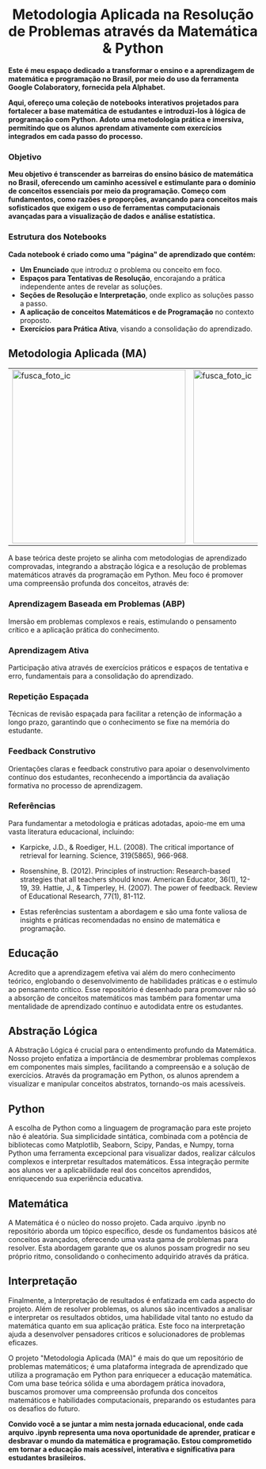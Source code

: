 <h1 align="center">Metodologia Aplicada na Resolução de Problemas através da Matemática & Python</h1>

**Este é meu espaço dedicado a transformar o ensino e a aprendizagem de matemática e programação no Brasil, por meio do uso da ferramenta Google Colaboratory, fornecida pela Alphabet.**

**Aqui, ofereço uma coleção de notebooks interativos projetados para fortalecer a base matemática de estudantes e introduzi-los à lógica de programação com Python. Adoto uma metodologia prática e imersiva, permitindo que os alunos aprendam ativamente com exercícios integrados em cada passo do processo.**

### Objetivo

**Meu objetivo é transcender as barreiras do ensino básico de matemática no Brasil, oferecendo um caminho acessível e estimulante para o domínio de conceitos essenciais por meio da programação. Começo com fundamentos, como razões e proporções, avançando para conceitos mais sofisticados que exigem o uso de ferramentas computacionais avançadas para a visualização de dados e análise estatística.**

### Estrutura dos Notebooks

**Cada notebook é criado como uma "página" de aprendizado que contém:**

- **Um Enunciado** que introduz o problema ou conceito em foco.
- **Espaços para Tentativas de Resolução**, encorajando a prática independente antes de revelar as soluções.
- **Seções de Resolução e Interpretação**, onde explico as soluções passo a passo.
- **A aplicação de conceitos Matemáticos e de Programação** no contexto proposto.
- **Exercícios para Prática Ativa**, visando a consolidação do aprendizado.


## Metodologia Aplicada (MA)

<p align="center">
  <table>
    <tr>
      <td><img src="https://github.com/IM-NOT-AI/MA-Educacao-AbstracaoLogica-Python-Matematica-Interpretacao/assets/113378671/8061efc5-9f52-499d-8bbe-8517df36d308" alt="fusca_foto_ic" width="350"></td>
      <td><img src="https://github.com/IM-NOT-AI/MA-Educacao-AbstracaoLogica-Python-Matematica-Interpretacao/assets/113378671/3253054a-d60e-430c-8b5c-4bdf80c1e1d5" alt="fusca_foto_ic" width="350"></td>
      <td><img src="https://github.com/IM-NOT-AI/MA-Educacao-AbstracaoLogica-Python-Matematica-Interpretacao/assets/113378671/8dc2ec76-c640-4cd0-8109-65444593d054" width="200"></td>
    </tr>
  </table>
</p>

A base teórica deste projeto se alinha com metodologias de aprendizado comprovadas, integrando a abstração lógica e a resolução de problemas matemáticos através da programação em Python. Meu foco é promover uma compreensão profunda dos conceitos, através de:

### Aprendizagem Baseada em Problemas (ABP)
Imersão em problemas complexos e reais, estimulando o pensamento crítico e a aplicação prática do conhecimento.

### Aprendizagem Ativa
Participação ativa através de exercícios práticos e espaços de tentativa e erro, fundamentais para a consolidação do aprendizado.

### Repetição Espaçada
Técnicas de revisão espaçada para facilitar a retenção de informação a longo prazo, garantindo que o conhecimento se fixe na memória do estudante.

### Feedback Construtivo
Orientações claras e feedback construtivo para apoiar o desenvolvimento contínuo dos estudantes, reconhecendo a importância da avaliação formativa no processo de aprendizagem.

### Referências
Para fundamentar a metodologia e práticas adotadas, apoio-me em uma vasta literatura educacional, incluindo:

* Karpicke, J.D., & Roediger, H.L. (2008). The critical importance of retrieval for learning. Science, 319(5865), 966-968.

* Rosenshine, B. (2012). Principles of instruction: Research-based strategies that all teachers should know. American Educator, 36(1), 12-19, 39.
Hattie, J., & Timperley, H. (2007). The power of feedback. Review of Educational Research, 77(1), 81-112.

* Estas referências sustentam a abordagem e são uma fonte valiosa de insights e práticas recomendadas no ensino de matemática e programação.


## Educação

Acredito que a aprendizagem efetiva vai além do mero conhecimento teórico, englobando o desenvolvimento de habilidades práticas e o estímulo ao pensamento crítico. Esse repositório é desenhado para promover não só a absorção de conceitos matemáticos mas também para fomentar uma mentalidade de aprendizado contínuo e autodidata entre os estudantes.


## Abstração Lógica

A Abstração Lógica é crucial para o entendimento profundo da Matemática. Nosso projeto enfatiza a importância de desmembrar problemas complexos em componentes mais simples, facilitando a compreensão e a solução de exercícios. Através da programação em Python, os alunos aprendem a visualizar e manipular conceitos abstratos, tornando-os mais acessíveis.


## Python
A escolha de Python como a linguagem de programação para este projeto não é aleatória. Sua simplicidade sintática, combinada com a potência de bibliotecas como Matplotlib, Seaborn, Scipy, Pandas, e Numpy, torna Python uma ferramenta excepcional para visualizar dados, realizar cálculos complexos e interpretar resultados matemáticos. Essa integração permite aos alunos ver a aplicabilidade real dos conceitos aprendidos, enriquecendo sua experiência educativa.

## Matemática
A Matemática é o núcleo do nosso projeto. Cada arquivo .ipynb no repositório aborda um tópico específico, desde os fundamentos básicos até conceitos avançados, oferecendo uma vasta gama de problemas para resolver. Esta abordagem garante que os alunos possam progredir no seu próprio ritmo, consolidando o conhecimento adquirido através da prática.


## Interpretação
Finalmente, a Interpretação de resultados é enfatizada em cada aspecto do projeto. Além de resolver problemas, os alunos são incentivados a analisar e interpretar os resultados obtidos, uma habilidade vital tanto no estudo da matemática quanto em sua aplicação prática. Este foco na interpretação ajuda a desenvolver pensadores críticos e solucionadores de problemas eficazes.

O projeto "Metodologia Aplicada (MA)" é mais do que um repositório de problemas matemáticos; é uma plataforma integrada de aprendizado que utiliza a programação em Python para enriquecer a educação matemática. Com uma base teórica sólida e uma abordagem prática inovadora, buscamos promover uma compreensão profunda dos conceitos matemáticos e habilidades computacionais, preparando os estudantes para os desafios do futuro.






**Convido você a se juntar a mim nesta jornada educacional, onde cada arquivo .ipynb representa uma nova oportunidade de aprender, praticar e desbravar o mundo da matemática e programação. Estou comprometido em tornar a educação mais acessível, interativa e significativa para estudantes brasileiros.**

